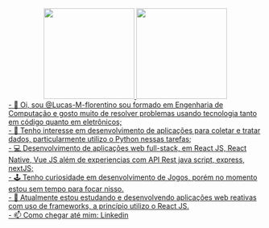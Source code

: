 <div style="display: flex; text-justify:center; justify-content:center;">
<a href="https://github.com/Lucas-M-florentino">
<!-- <img height="180em" src="https://github-readme-stats.vercel.app/api/top-langs/?username=Lucas-M-florentino&layout=compact&langs_count=7&theme=dracula"/> -->
<img height="180em" src="http://github-profile-summary-cards.vercel.app/api/cards/repos-per-language?username=Lucas-M-florentino&show_icons=true&theme=dracula&include_all_commits=true&count_private=true"/>
<img height="180em" src="http://github-profile-summary-cards.vercel.app/api/cards/most-commit-language?username=Lucas-M-florentino&show_icons=true&theme=dracula&include_all_commits=true&count_private=true"/>
</div>
- 👋 Oi, sou @Lucas-M-florentino sou formado em Engenharia de Computação e gosto muito de resolver problemas usando tecnologia tanto em código quanto em eletrônicos; <br>
- 👀 Tenho interesse em desenvolvimento de aplicações para coletar e tratar dados, particularmente utilizo o Python nessas tarefas;<br>
- 💻 Desenvolvimento de aplicações web full-stack, em React JS, React Native, Vue JS além de experiencias com API Rest java script, express, nextJS;<br>
- 🕹️ Tenho curiosidade em desenvolvimento de Jogos, porém no momento estou sem tempo para focar nisso.<br>
- 🌱 Atualmente estou estudando e desenvolvendo aplicações web reativas com uso de frameworks, a princípio utilizo o React JS.<br>
- 📫 Como chegar até mim: <a href="https://www.linkedin.com/in/lucasmflorentino/" target="_blank">Linkedin</a>

<!---
Lucas-M-florentino/Lucas-M-florentino is a ✨ special ✨ repository because its `README.md` (this file) appears on your GitHub profile.
You can click the Preview link to take a look at your changes.
--->
